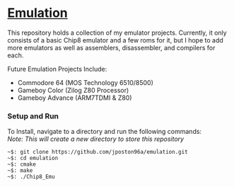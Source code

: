 [Emulation](https://github.com/jposton96a/emulation)
======

This repository holds a collection of my emulator projects. Currently, it only consists of a basic Chip8 emulator and a few roms for it, but I hope to add more emulators as well as assemblers, disassembler, and compilers for each.

Future Emulation Projects Include: 
* Commodore 64 (MOS Technology 6510/8500)  
* Gameboy Color (Zilog Z80 Processor)  
* Gameboy Advance (ARM7TDMI & Z80)  

### Setup and Run
To Install, navigate to a directory and run the following commands:  
*Note: This will create a new directory to store this repository*

```
~$: git clone https://github.com/jposton96a/emulation.git  
~$: cd emulation  
~$: cmake  
~$: make  
~$: ./Chip8_Emu
```
